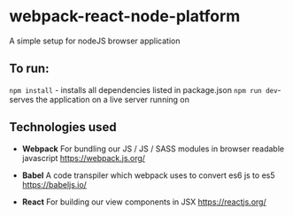 # webpack-react-node-platform
A simple setup for nodeJS browser application

## To run:
`npm install` - installs all dependencies listed in package.json
`npm run dev`- serves the application on a live server running on 


## Technologies used
 - **Webpack** For bundling our JS / JS / SASS modules in browser readable javascript
   https://webpack.js.org/
   
 - **Babel** A code transpiler which webpack uses to convert es6 js to es5
   https://babeljs.io/
   
 - **React** For building our view components in JSX
   https://reactjs.org/
   
